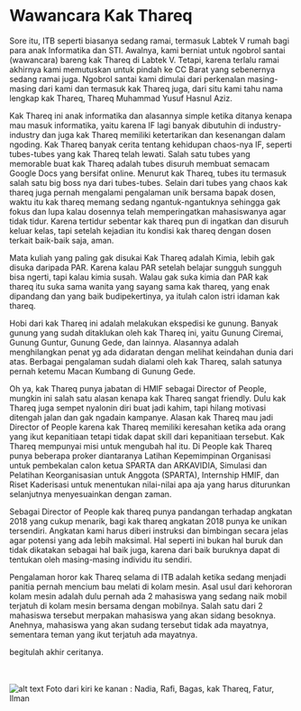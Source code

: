 # Wawancara Kak Thareq

Sore itu, ITB seperti biasanya sedang ramai, termasuk Labtek V rumah bagi para anak Informatika dan STI. Awalnya, kami berniat untuk ngobrol santai (wawancara) bareng kak Thareq di Labtek V. Tetapi, karena terlalu ramai akhirnya kami memutuskan untuk pindah ke CC Barat yang sebenernya sedang ramai juga. Ngobrol santai kami dimulai dari perkenalan masing-masing dari kami dan termasuk kak Thareq juga, dari situ kami tahu nama lengkap kak Thareq, Thareq Muhammad Yusuf Hasnul Aziz.

Kak Thareq ini anak informatika dan alasannya simple ketika ditanya kenapa mau masuk informatika, yaitu karena IF lagi banyak dibutuhin di industry-industry dan juga kak Thareq memiliki ketertarikan dan kesenangan dalam ngoding. Kak Thareq banyak cerita tentang kehidupan chaos-nya IF, seperti tubes-tubes yang kak Thareq telah lewati. Salah satu tubes yang memorable buat kak Thareq adalah tubes disuruh membuat semacam Google Docs yang bersifat online. Menurut kak Thareq, tubes itu termasuk salah satu big boss nya dari tubes-tubes. Selain dari tubes yang chaos kak thareq juga pernah mengalami pengalaman unik bersama bapak dosen, waktu itu kak thareq memang sedang ngantuk-ngantuknya sehingga gak fokus dan lupa kalau dosennya telah memperingatkan mahasiswanya agar tidak tidur. Karena tertidur sebentar kak thareq pun di ingatkan dan disuruh keluar kelas, tapi setelah kejadian itu kondisi kak thareq dengan dosen terkait baik-baik saja, aman.

Mata kuliah yang paling gak disukai Kak Thareq adalah Kimia, lebih gak disuka daripada PAR. Karena kalau PAR setelah belajar sungguh sungguh bisa ngerti, tapi kalau kimia susah. Walau gak suka kimia dan PAR kak thareq itu suka sama wanita yang sayang sama kak thareq, yang enak dipandang dan yang baik budipekertinya, ya itulah calon istri idaman kak thareq.

Hobi dari kak Thareq ini adalah melakukan ekspedisi ke gunung. Banyak gunung yang sudah ditaklukan oleh kak Thareq ini, yaitu Gunung Ciremai, Gunung Guntur, Gunung Gede, dan lainnya. Alasannya adalah menghilangkan penat yg ada didaratan dengan melihat keindahan dunia dari atas. Berbagai pengalaman sudah dialami oleh kak Thareq, salah satunya pernah ketemu Macan Kumbang di Gunung Gede.

Oh ya, kak Thareq punya jabatan di HMIF sebagai Director of People, mungkin ini salah satu alasan kenapa kak Thareq sangat friendly. Dulu kak Thareq juga sempet nyalonin diri buat jadi kahim, tapi hilang motivasi ditengah jalan dan gak ngadain kampanye. Alasan kak Thareq mau jadi Director of People karena kak Thareq memiliki keresahan ketika ada orang yang ikut kepanitiaan tetapi tidak dapat skill dari kepanitiaan tersebut. Kak Thareq mempunyai misi untuk mengubah hal itu. Di People kak Thareq punya beberapa proker diantaranya Latihan Kepemimpinan Organisasi untuk pembekalan calon ketua SPARTA dan ARKAVIDIA, Simulasi dan Pelatihan Keorganisasian untuk Anggota (SPARTA), Internship HMIF, dan Riset Kaderisasi untuk menentukan nilai-nilai apa aja yang harus diturunkan selanjutnya menyesuainkan dengan zaman.

Sebagai Director of People kak thareq punya pandangan terhadap angkatan 2018 yang cukup menarik, bagi kak thareq angkatan 2018 punya ke unikan tersendiri. Angkatan kami harus diberi instruksi dan bimbingan secara jelas agar potensi yang ada lebih maksimal. Hal seperti ini bukan hal buruk dan tidak dikatakan sebagai hal baik juga, karena dari baik buruknya dapat di tentukan oleh masing-masing individu itu sendiri.

Pengalaman horor kak Thareq selama di ITB adalah ketika sedang menjadi panitia pernah mencium bau melati di kolam mesin. Asal usul dari kehororan kolam mesin adalah dulu pernah ada 2 mahasiswa yang sedang naik mobil terjatuh di kolam mesin bersama dengan mobilnya. Salah satu dari 2 mahasiswa tersebut merpakan mahasiswa yang akan sidang besoknya. Anehnya, mahasiswa yang akan sudang tersebut tidak ada mayatnya, sementara teman yang ikut terjatuh ada mayatnya.

begitulah akhir ceritanya.

<br><br>
![alt text](Rabu1800-1930.jpg)
Foto dari kiri ke kanan : Nadia, Rafi, Bagas, kak Thareq, Fatur, Ilman
